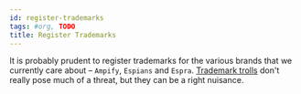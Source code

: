 ```yaml
---
id: register-trademarks
tags: #org, TODO
title: Register Trademarks
---
```


It is probably prudent to register trademarks for the various brands that we currently care about – `Ampify`, `Espians` and `Espra`. [Trademark trolls](http://en.wikipedia.org/wiki/Trademark_troll) don't really pose much of a threat, but they can be a right nuisance.